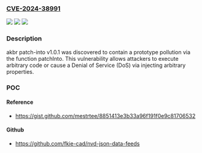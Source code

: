 ### [CVE-2024-38991](https://cve.mitre.org/cgi-bin/cvename.cgi?name=CVE-2024-38991)
![](https://img.shields.io/static/v1?label=Product&message=n%2Fa&color=blue)
![](https://img.shields.io/static/v1?label=Version&message=n%2Fa&color=blue)
![](https://img.shields.io/static/v1?label=Vulnerability&message=n%2Fa&color=brighgreen)

### Description

akbr patch-into v1.0.1 was discovered to contain a prototype pollution via the function patchInto. This vulnerability allows attackers to execute arbitrary code or cause a Denial of Service (DoS) via injecting arbitrary properties.

### POC

#### Reference
- https://gist.github.com/mestrtee/8851413e3b33a96f191f0e9c81706532

#### Github
- https://github.com/fkie-cad/nvd-json-data-feeds

